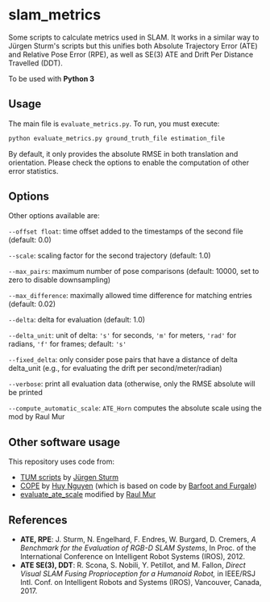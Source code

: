 # slam_metrics
Some scripts to calculate metrics used in SLAM. It works in a similar way to Jürgen Sturm's scripts but this unifies both Absolute Trajectory Error (ATE) and Relative Pose Error (RPE), as well as SE(3) ATE and Drift Per Distance Travelled (DDT).

To be used with **Python 3**

## Usage
The main file is `evaluate_metrics.py`. To run, you must execute:

```bash
python evaluate_metrics.py ground_truth_file estimation_file
```

By default, it only provides the absolute RMSE in both translation and orientation. Please check the options to enable the computation of other error statistics.

## Options
Other options available are:

`--offset float`: time offset added to the timestamps of the second file (default: 0.0)

`--scale`: scaling factor for the second trajectory (default: 1.0)

`--max_pairs`: maximum number of pose comparisons (default: 10000, set to zero to disable downsampling)

`--max_difference`: maximally allowed time difference for matching entries (default: 0.02)

`--delta`: delta for evaluation (default: 1.0)

`--delta_unit`: unit of delta: `'s'` for seconds, `'m'` for meters, `'rad'` for radians, `'f'` for frames; default: `'s'`

`--fixed_delta`: only consider pose pairs that have a distance of delta delta_unit (e.g., for evaluating the drift per second/meter/radian)

`--verbose`: print all evaluation data (otherwise, only the RMSE absolute will be printed

`--compute_automatic_scale`: `ATE_Horn` computes the absolute scale using the mod by Raul Mur


## Other software usage
This repository uses code from:
* [TUM scripts](https://svncvpr.in.tum.de/cvpr-ros-pkg/trunk/rgbd_benchmark/rgbd_benchmark_tools/src/rgbd_benchmark_tools/) by [Jürgen Sturm](http://jsturm.de/wp/)
* [COPE](https://github.com/dinhhuy2109/python-cope/blob/master/COPE/SE3UncertaintyLib.py) by [Huy Nguyen](https://github.com/dinhhuy2109) (which is based on code by [Barfoot and Furgale](http://asrl.utias.utoronto.ca/code/))
* [evaluate_ate_scale](https://github.com/raulmur/evaluate_ate_scale) modified by [Raul Mur](https://github.com/raulmur)

## References
* **ATE, RPE**: J. Sturm, N. Engelhard, F. Endres, W. Burgard, D. Cremers, _A Benchmark for the Evaluation of RGB-D SLAM Systems_, In Proc. of the International Conference on Intelligent Robot Systems (IROS), 2012.
* **ATE SE(3), DDT**: R. Scona, S. Nobili, Y. Petillot, and M. Fallon, _Direct Visual SLAM Fusing Proprioception for a Humanoid Robot,_ in IEEE/RSJ Intl. Conf. on Intelligent Robots and Systems (IROS), Vancouver, Canada, 2017.
